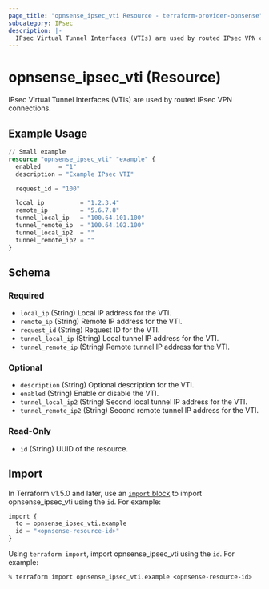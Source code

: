 ```yaml
---
page_title: "opnsense_ipsec_vti Resource - terraform-provider-opnsense"
subcategory: IPsec
description: |-
  IPsec Virtual Tunnel Interfaces (VTIs) are used by routed IPsec VPN connections.
---
```


# opnsense_ipsec_vti (Resource)

IPsec Virtual Tunnel Interfaces (VTIs) are used by routed IPsec VPN connections.

## Example Usage

```terraform
// Small example
resource "opnsense_ipsec_vti" "example" {
  enabled     = "1"
  description = "Example IPsec VTI"

  request_id = "100"

  local_ip          = "1.2.3.4"
  remote_ip         = "5.6.7.8"
  tunnel_local_ip   = "100.64.101.100"
  tunnel_remote_ip  = "100.64.102.100"
  tunnel_local_ip2  = ""
  tunnel_remote_ip2 = ""
}
```

<!-- schema generated by tfplugindocs -->
## Schema

### Required

- `local_ip` (String) Local IP address for the VTI.
- `remote_ip` (String) Remote IP address for the VTI.
- `request_id` (String) Request ID for the VTI.
- `tunnel_local_ip` (String) Local tunnel IP address for the VTI.
- `tunnel_remote_ip` (String) Remote tunnel IP address for the VTI.

### Optional

- `description` (String) Optional description for the VTI.
- `enabled` (String) Enable or disable the VTI.
- `tunnel_local_ip2` (String) Second local tunnel IP address for the VTI.
- `tunnel_remote_ip2` (String) Second remote tunnel IP address for the VTI.

### Read-Only

- `id` (String) UUID of the resource.

## Import

In Terraform v1.5.0 and later, use an [`import` block](https://developer.hashicorp.com/terraform/language/import) to import opnsense_ipsec_vti using the `id`. For example:

```terraform
import {
  to = opnsense_ipsec_vti.example
  id = "<opnsense-resource-id>"
}
```

Using `terraform import`, import opnsense_ipsec_vti using the `id`. For example:

```console
% terraform import opnsense_ipsec_vti.example <opnsense-resource-id>
```